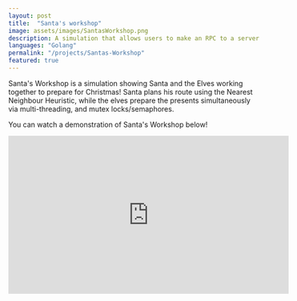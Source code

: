 ```yaml
---
layout: post
title:  "Santa's workshop"
image: assets/images/SantasWorkshop.png
description: A simulation that allows users to make an RPC to a server which simulates Santa's Workshop using concurrency.
languages: "Golang"
permalink: "/projects/Santas-Workshop"
featured: true
---
```

Santa's Workshop is a simulation showing Santa and the Elves working together to prepare for Christmas! Santa plans his route using the Nearest Neighbour Heuristic, while the elves prepare the presents simultaneously via multi-threading, and mutex locks/semaphores.

You can watch a demonstration of Santa's Workshop below!
<iframe width="560" height="315" src="https://www.youtube.com/embed/RYMBpJ0iSx8" title="YouTube video player" frameborder="0" allow="accelerometer; autoplay; clipboard-write; encrypted-media; gyroscope; picture-in-picture" allowfullscreen></iframe>
